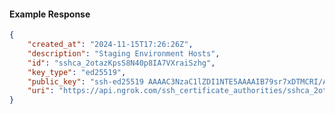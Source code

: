 <!-- Code generated for API Clients. DO NOT EDIT. -->

#### Example Response

```json
{
	"created_at": "2024-11-15T17:26:26Z",
	"description": "Staging Environment Hosts",
	"id": "sshca_2otazKpsS8N40p8IA7VXraiSzhg",
	"key_type": "ed25519",
	"public_key": "ssh-ed25519 AAAAC3NzaC1lZDI1NTE5AAAAIB79sr7xDTMCRI/Arjl7CVFUW8YtuiUqrDgGHyOJ8/8k",
	"uri": "https://api.ngrok.com/ssh_certificate_authorities/sshca_2otazKpsS8N40p8IA7VXraiSzhg"
}
```
